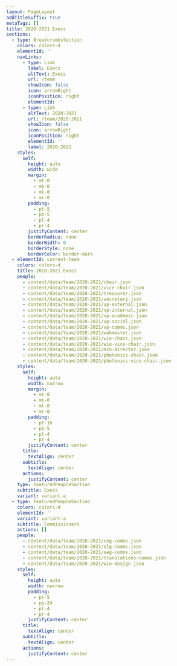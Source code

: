 ```yaml
---
layout: PageLayout
addTitleSuffix: true
metaTags: []
title: 2020-2021 Execs
sections:
  - type: BreadcrumbsSection
    colors: colors-d
    elementId: ''
    navLinks:
      - type: Link
        label: Execs
        altText: Execs
        url: /team
        showIcon: false
        icon: arrowRight
        iconPosition: right
        elementId: ''
      - type: Link
        altText: 2020-2021
        url: /team/2020-2021
        showIcon: false
        icon: arrowRight
        iconPosition: right
        elementId: ''
        label: 2020-2021
    styles:
      self:
        height: auto
        width: wide
        margin:
          - mt-0
          - mb-0
          - ml-0
          - mr-0
        padding:
          - pt-5
          - pb-5
          - pl-4
          - pr-4
        justifyContent: center
        borderRadius: none
        borderWidth: 0
        borderStyle: none
        borderColor: border-dark
  - elementId: current-team
    colors: colors-d
    title: 2020-2021 Execs
    people:
      - content/data/team/2020-2021/chair.json
      - content/data/team/2020-2021/vice-chair.json
      - content/data/team/2020-2021/treasurer.json
      - content/data/team/2020-2021/secretary.json
      - content/data/team/2020-2021/vp-external.json
      - content/data/team/2020-2021/vp-internal.json
      - content/data/team/2020-2021/vp-academic.json
      - content/data/team/2020-2021/vp-social.json
      - content/data/team/2020-2021/vp-comms.json
      - content/data/team/2020-2021/webmaster.json
      - content/data/team/2020-2021/wie-chair.json
      - content/data/team/2020-2021/wie-vice-chair.json
      - content/data/team/2020-2021/mcn-director.json
      - content/data/team/2020-2021/photonics-chair.json
      - content/data/team/2020-2021/photonics-vice-chair.json
    styles:
      self:
        height: auto
        width: narrow
        margin:
          - mt-0
          - mb-0
          - ml-0
          - mr-0
        padding:
          - pt-16
          - pb-5
          - pl-4
          - pr-4
        justifyContent: center
      title:
        textAlign: center
      subtitle:
        textAlign: center
      actions:
        justifyContent: center
    type: FeaturedPeopleSection
    subtitle: Execs
    variant: variant-a
  - type: FeaturedPeopleSection
    colors: colors-d
    elementId: ''
    variant: variant-a
    subtitle: Commissioners
    actions: []
    people:
      - content/data/team/2020-2021/ceg-comms.json
      - content/data/team/2020-2021/elg-comms.json
      - content/data/team/2020-2021/seg-comms.json
      - content/data/team/2020-2021/translations-comms.json
      - content/data/team/2020-2021/wie-design.json
    styles:
      self:
        height: auto
        width: narrow
        padding:
          - pt-5
          - pb-24
          - pl-4
          - pr-4
        justifyContent: center
      title:
        textAlign: center
      subtitle:
        textAlign: center
      actions:
        justifyContent: center
---
```

